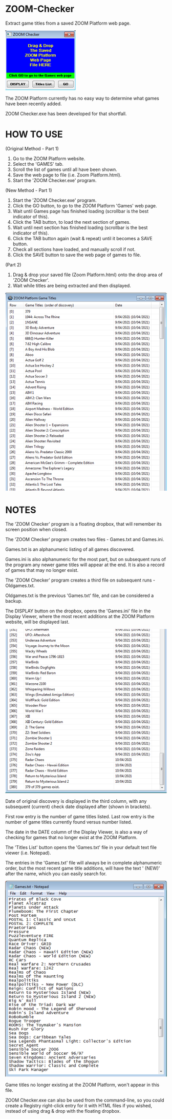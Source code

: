# ZOOM-Checker
Extract game titles from a saved ZOOM Platform web page.

![zoomcheck_dropbox_1](https://github.com/Twombs/ZOOM-Checker/blob/main/Screenshots/Zoomcheck_dropbox_1.png?raw=true)

The ZOOM Platform currently has no easy way to determine what games have been recently added.

ZOOM Checker.exe has been developed for that shortfall.

# HOW TO USE
(Original Method - Part 1)
1. Go to the ZOOM Platform website.
2. Select the 'GAMES' tab.
3. Scroll the list of games until all have been shown.
4. Save the web page to file (i.e. Zoom Platform.html).
5. Start the 'ZOOM Checker.exe' program.

(New Method - Part 1)
1. Start the 'ZOOM Checker.exe' program.
2. Click the GO button, to go to the ZOOM Platform 'Games' web page.
3. Wait until Games page has finished loading (scrollbar is the best indicator of this).
4. Click the TAB button, to load the next section of games.
5. Wait until next section has finished loading (scrollbar is the best indicator of this).
6. Click the TAB button again (wait & repeat) until it becomes a SAVE button.
7. Check all sections have loaded, and manually scroll if not.
8. Click the SAVE button to save the web page of games to file.

(Part 2)
1. Drag & drop your saved file (Zoom Platform.html) onto the drop area of 'ZOOM Checker'.
2. Wait while titles are being extracted and then displayed.

![zoomcheck_display](https://github.com/Twombs/ZOOM-Checker/blob/main/Screenshots/Zoomcheck_display.png?raw=true)

# NOTES
The 'ZOOM Checker' program is a floating dropbox, that will remember its screen position when closed.

The 'ZOOM Checker' program creates two files - Games.txt and Games.ini.

Games.txt is an alphanumeric listing of all games discovered.

Games.ini is also alphanumeric for the most part, but on subsequent runs of the program any newer game titles will appear at the end. It is also a record of games that may no longer exist.

The 'ZOOM Checker' program creates a third file on subsequent runs - Oldgames.txt.

Oldgames.txt is the previous 'Games.txt' file, and can be considered a backup.

The DISPLAY button on the dropbox, opens the 'Games.ini' file in the Display Viewer, where the most recent additions at the ZOOM Platform website, will be displayed last.

![zoomcheck_display_end](https://github.com/Twombs/ZOOM-Checker/blob/main/Screenshots/Zoomcheck_display_end.png?raw=true)

Date of original discovery is displayed in the third column, with any subsequent (current) check date displayed after (shown in brackets).

First row entry is the number of game titles listed. Last row entry is the number of game titles currently found versus number listed.

The date in the DATE column of the Display Viewer, is also a way of checking for games that no longer exist at the ZOOM Platform.

The 'Titles List' button opens the 'Games.txt' file in your default text file viewer (i.e. Notepad).

The entries in the 'Games.txt' file will always be in complete alphanumeric order, but the most recent game title additions, will have the text ' (NEW)' after the name, which you can easily search for.

![zoomcheck_notepad](https://github.com/Twombs/ZOOM-Checker/blob/main/Screenshots/Zoomcheck_notepad.png?raw=true)

Game titles no longer existing at the ZOOM Platform, won't appear in this file.

ZOOM Checker.exe can also be used from the command-line, so you could create a Registry right-click entry for it with HTML files if you wished, instead of using drag & drop with the floating dropbox.
